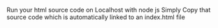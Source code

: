 
Run your html source code on Localhost with node js 
Simply Copy that source code  which  is automatically linked to an index.html file 
